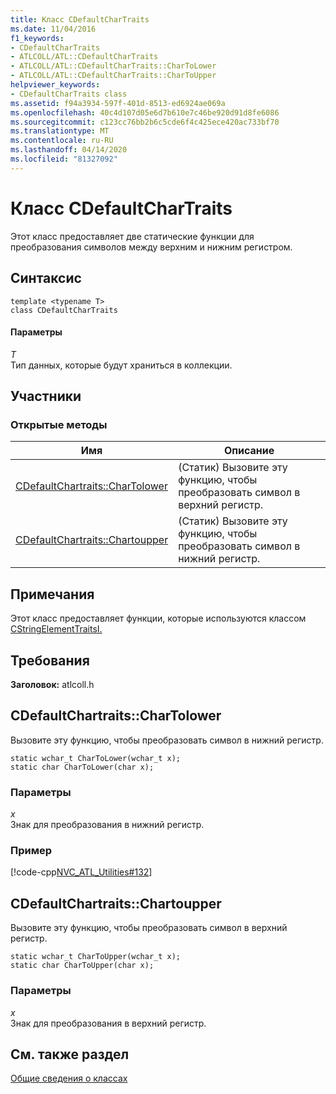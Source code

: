```yaml
---
title: Класс CDefaultCharTraits
ms.date: 11/04/2016
f1_keywords:
- CDefaultCharTraits
- ATLCOLL/ATL::CDefaultCharTraits
- ATLCOLL/ATL::CDefaultCharTraits::CharToLower
- ATLCOLL/ATL::CDefaultCharTraits::CharToUpper
helpviewer_keywords:
- CDefaultCharTraits class
ms.assetid: f94a3934-597f-401d-8513-ed6924ae069a
ms.openlocfilehash: 40c4d107d05e6d7b610e7c46be920d91d8fe6086
ms.sourcegitcommit: c123cc76bb2b6c5cde6f4c425ece420ac733bf70
ms.translationtype: MT
ms.contentlocale: ru-RU
ms.lasthandoff: 04/14/2020
ms.locfileid: "81327092"
---
```

# <a name="cdefaultchartraits-class"></a>Класс CDefaultCharTraits

Этот класс предоставляет две статические функции для преобразования символов между верхним и нижним регистром.

## <a name="syntax"></a>Синтаксис

```
template <typename T>
class CDefaultCharTraits
```

#### <a name="parameters"></a>Параметры

*T*<br/>
Тип данных, которые будут храниться в коллекции.

## <a name="members"></a>Участники

### <a name="public-methods"></a>Открытые методы

|Имя|Описание|
|----------|-----------------|
|[CDefaultChartraits::CharTolower](#chartolower)|(Статик) Вызовите эту функцию, чтобы преобразовать символ в верхний регистр.|
|[CDefaultChartraits::Chartoupper](#chartoupper)|(Статик) Вызовите эту функцию, чтобы преобразовать символ в нижний регистр.|

## <a name="remarks"></a>Примечания

Этот класс предоставляет функции, которые используются классом [CStringElementTraitsI.](../../atl/reference/cstringelementtraitsi-class.md)

## <a name="requirements"></a>Требования

**Заголовок:** atlcoll.h

## <a name="cdefaultchartraitschartolower"></a><a name="chartolower"></a>CDefaultChartraits::CharTolower

Вызовите эту функцию, чтобы преобразовать символ в нижний регистр.

```
static wchar_t CharToLower(wchar_t x);
static char CharToLower(char x);
```

### <a name="parameters"></a>Параметры

*x*<br/>
Знак для преобразования в нижний регистр.

### <a name="example"></a>Пример

[!code-cpp[NVC_ATL_Utilities#132](../../atl/codesnippet/cpp/cdefaultchartraits-class_1.cpp)]

## <a name="cdefaultchartraitschartoupper"></a><a name="chartoupper"></a>CDefaultChartraits::Chartoupper

Вызовите эту функцию, чтобы преобразовать символ в верхний регистр.

```
static wchar_t CharToUpper(wchar_t x);
static char CharToUpper(char x);
```

### <a name="parameters"></a>Параметры

*x*<br/>
Знак для преобразования в верхний регистр.

## <a name="see-also"></a>См. также раздел

[Общие сведения о классах](../../atl/atl-class-overview.md)
